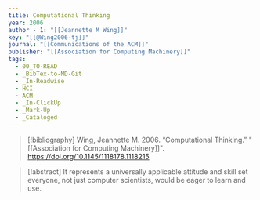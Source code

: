 ```yaml
---
title: Computational Thinking
year: 2006
author - 1: "[[Jeannette M Wing]]"
key: "[[@Wing2006-tj]]"
journal: "[[Communications of the ACM]]"
publisher: "[[Association for Computing Machinery]]"
tags:
  - 00_TO-READ
  - _BibTex-to-MD-Git
  - _In-Readwise
  - HCI
  - ACM
  - _In-ClickUp
  - _Mark-Up
  - _Cataloged
---
```


> [!bibliography]
> Wing, Jeannette M. 2006. “Computational Thinking.” "[[Association for Computing Machinery]]". https://doi.org/10.1145/1118178.1118215

> [!abstract]
> It represents a universally applicable attitude and skill set everyone, not just computer scientists, would be eager to learn and use.